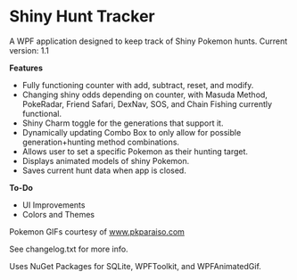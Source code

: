 # Shiny Hunt Tracker

A WPF application designed to keep track of Shiny Pokemon hunts. Current version: 1.1

**Features**
- Fully functioning counter with add, subtract, reset, and modify.
- Changing shiny odds depending on counter, with Masuda Method, PokeRadar, Friend Safari, DexNav, SOS, and Chain Fishing currently functional.
- Shiny Charm toggle for the generations that support it.
- Dynamically updating Combo Box to only allow for possible generation+hunting method combinations.
- Allows user to set a specific Pokemon as their hunting target.
- Displays animated models of shiny Pokemon.
- Saves current hunt data when app is closed.

**To-Do**
- UI Improvements
- Colors and Themes

Pokemon GIFs courtesy of www.pkparaiso.com

See changelog.txt for more info.

Uses NuGet Packages for SQLite, WPFToolkit, and WPFAnimatedGif.